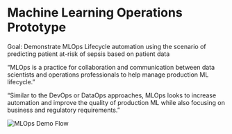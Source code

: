 # Machine Learning Operations Prototype

Goal: Demonstrate MLOps Lifecycle automation using the scenario of predicting patient at-risk of sepsis based on patient data

“MLOps is a practice for collaboration and communication between data scientists and operations professionals to help manage production ML lifecycle.”

“Similar to the DevOps or DataOps approaches, MLOps looks to increase automation and improve the quality of production ML while also focusing on business and regulatory requirements.”

![MLOps Demo Flow](docs/iamges/tfx-pipeline-on-openshift.png)
